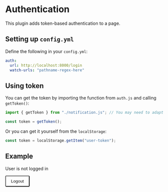 # Authentication

This plugin adds token-based authentication to a page.

## Setting up `config.yml`

Define the following in your `config.yml`:

```yml
auth:
  url: http://localhost:8000/login
  watch-urls: "pathname-regex-here"
```

## Using token

You can get the token by importing the function from `auth.js` and calling `getToken()`:

```javascript
import { getToken } from "./notification.js"; // You may need to adapt the path

const token = getToken();
```

Or you can get it yourself from the `localStorage`:

```javascript
const token = localStorage.getItem("user-token");
```

## Example

<p id="token-msg">User is not logged in</p>

<button id="logout" style="background-color: var(--md-primary-fg-color); color: var(--md-primary-bg-color); border-radius: 3px; padding: 0.5rem 1rem;">Logout</button>

<script>
    const token = localStorage.getItem("user-token");
    const logout = document.getElementById("logout");
    if (token) {
        const container = document.getElementById("token-msg")
        container.innerHTML = `User is logged in. Token is ${token}`;
        logout.onclick = () => {
            localStorage.removeItem("user-token");
            window.location.reload();
        }
    }


</script>
